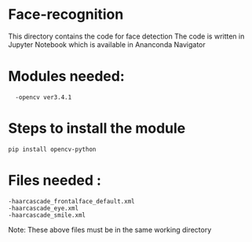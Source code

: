 # Face-recognition  
This directory contains the code for face detection
The code is written in Jupyter Notebook which is available in Ananconda Navigator
# Modules needed:
      -opencv ver3.4.1 
# Steps to install the module
    pip install opencv-python 
# Files needed :
    -haarcascade_frontalface_default.xml
    -haarcascade_eye.xml
    -haarcascade_smile.xml
 Note: These above files must be in the same working directory    
 
 
